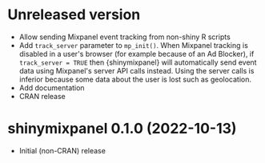 # Unreleased version

- Allow sending Mixpanel event tracking from non-shiny R scripts
- Add `track_server` parameter to `mp_init()`. When Mixpanel tracking is disabled in a user's browser (for example because of an Ad Blocker), if `track_server = TRUE` then {shinymixpanel} will automatically send event data using Mixpanel's server API calls instead. Using the server calls is inferior because some data about the user is lost such as geolocation.
- Add documentation
- CRAN release

# shinymixpanel 0.1.0 (2022-10-13)

- Initial (non-CRAN) release
